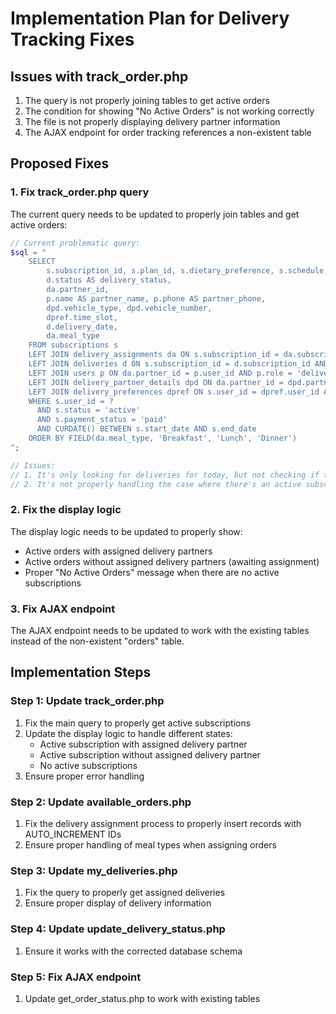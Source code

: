 # Implementation Plan for Delivery Tracking Fixes

## Issues with track_order.php

1. The query is not properly joining tables to get active orders
2. The condition for showing "No Active Orders" is not working correctly
3. The file is not properly displaying delivery partner information
4. The AJAX endpoint for order tracking references a non-existent table

## Proposed Fixes

### 1. Fix track_order.php query
The current query needs to be updated to properly join tables and get active orders:

```php
// Current problematic query:
$sql = "
    SELECT
        s.subscription_id, s.plan_id, s.dietary_preference, s.schedule,
        d.status AS delivery_status,
        da.partner_id,
        p.name AS partner_name, p.phone AS partner_phone,
        dpd.vehicle_type, dpd.vehicle_number,
        dpref.time_slot,
        d.delivery_date,
        da.meal_type
    FROM subscriptions s
    LEFT JOIN delivery_assignments da ON s.subscription_id = da.subscription_id
    LEFT JOIN deliveries d ON s.subscription_id = d.subscription_id AND d.delivery_date = CURDATE()
    LEFT JOIN users p ON da.partner_id = p.user_id AND p.role = 'delivery'
    LEFT JOIN delivery_partner_details dpd ON da.partner_id = dpd.partner_id
    LEFT JOIN delivery_preferences dpref ON s.user_id = dpref.user_id AND da.meal_type = dpref.meal_type
    WHERE s.user_id = ?
      AND s.status = 'active'
      AND s.payment_status = 'paid'
      AND CURDATE() BETWEEN s.start_date AND s.end_date
    ORDER BY FIELD(da.meal_type, 'Breakfast', 'Lunch', 'Dinner')
";

// Issues:
// 1. It's only looking for deliveries for today, but not checking if there are any assigned deliveries
// 2. It's not properly handling the case where there's an active subscription but no assigned deliveries yet
```

### 2. Fix the display logic
The display logic needs to be updated to properly show:
- Active orders with assigned delivery partners
- Active orders without assigned delivery partners (awaiting assignment)
- Proper "No Active Orders" message when there are no active subscriptions

### 3. Fix AJAX endpoint
The AJAX endpoint needs to be updated to work with the existing tables instead of the non-existent "orders" table.

## Implementation Steps

### Step 1: Update track_order.php
1. Fix the main query to properly get active subscriptions
2. Update the display logic to handle different states:
   - Active subscription with assigned delivery partner
   - Active subscription without assigned delivery partner
   - No active subscriptions
3. Ensure proper error handling

### Step 2: Update available_orders.php
1. Fix the delivery assignment process to properly insert records with AUTO_INCREMENT IDs
2. Ensure proper handling of meal types when assigning orders

### Step 3: Update my_deliveries.php
1. Fix the query to properly get assigned deliveries
2. Ensure proper display of delivery information

### Step 4: Update update_delivery_status.php
1. Ensure it works with the corrected database schema

### Step 5: Fix AJAX endpoint
1. Update get_order_status.php to work with existing tables